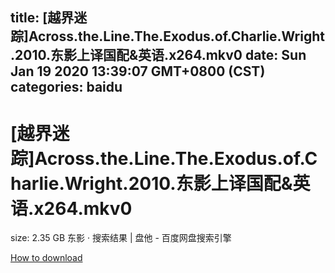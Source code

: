 
title: [越界迷踪]Across.the.Line.The.Exodus.of.Charlie.Wright.2010.东影上译国配&英语.x264.mkv0
date: Sun Jan 19 2020 13:39:07 GMT+0800 (CST)    
categories: baidu
---

# [越界迷踪]Across.the.Line.The.Exodus.of.Charlie.Wright.2010.东影上译国配&英语.x264.mkv0
size: 2.35 GB
 东影 · 搜索结果 | 盘他 - 百度网盘搜索引擎
 

[How to download](https://bpcam.bemobtrk.com/go/2ceec3aa-1ca2-46d6-b9ff-aaa5c184517c?jno=2687)